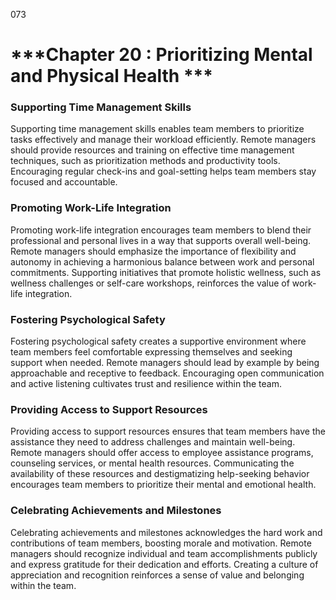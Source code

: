073

# ***Chapter 20 : Prioritizing Mental and Physical Health ***

### **Supporting Time Management Skills**

Supporting time management skills enables team members to prioritize tasks effectively and manage their workload efficiently. Remote managers should provide resources and training on effective time management techniques, such as prioritization methods and productivity tools. Encouraging regular check-ins and goal-setting helps team members stay focused and accountable.
### **Promoting Work-Life Integration**

Promoting work-life integration encourages team members to blend their professional and personal lives in a way that supports overall well-being. Remote managers should emphasize the importance of flexibility and autonomy in achieving a harmonious balance between work and personal commitments. Supporting initiatives that promote holistic wellness, such as wellness challenges or self-care workshops, reinforces the value of work-life integration.
### **Fostering Psychological Safety**

Fostering psychological safety creates a supportive environment where team members feel comfortable expressing themselves and seeking support when needed. Remote managers should lead by example by being approachable and receptive to feedback. Encouraging open communication and active listening cultivates trust and resilience within the team.
### **Providing Access to Support Resources**

Providing access to support resources ensures that team members have the assistance they need to address challenges and maintain well-being. Remote managers should offer access to employee assistance programs, counseling services, or mental health resources. Communicating the availability of these resources and destigmatizing help-seeking behavior encourages team members to prioritize their mental and emotional health.

### **Celebrating Achievements and Milestones**

Celebrating achievements and milestones acknowledges the hard work and contributions of team members, boosting morale and motivation. Remote managers should recognize individual and team accomplishments publicly and express gratitude for their dedication and efforts. Creating a culture of appreciation and recognition reinforces a sense of value and belonging within the team.
